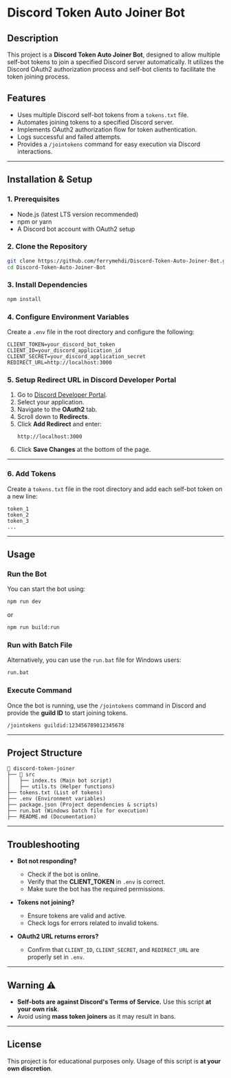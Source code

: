 # Discord Token Auto Joiner Bot

## Description

This project is a **Discord Token Auto Joiner Bot**, designed to allow multiple self-bot tokens to join a specified Discord server automatically. It utilizes the Discord OAuth2 authorization process and self-bot clients to facilitate the token joining process.

## Features

- Uses multiple Discord self-bot tokens from a `tokens.txt` file.
- Automates joining tokens to a specified Discord server.
- Implements OAuth2 authorization flow for token authentication.
- Logs successful and failed attempts.
- Provides a `/jointokens` command for easy execution via Discord interactions.

---

## Installation & Setup

### **1. Prerequisites**
- Node.js (latest LTS version recommended)
- npm or yarn
- A Discord bot account with OAuth2 setup

### **2. Clone the Repository**
```sh
git clone https://github.com/ferrymehdi/Discord-Token-Auto-Joiner-Bot.git
cd Discord-Token-Auto-Joiner-Bot
```

### **3. Install Dependencies**
```sh
npm install
```

### **4. Configure Environment Variables**
Create a `.env` file in the root directory and configure the following:
```env
CLIENT_TOKEN=your_discord_bot_token
CLIENT_ID=your_discord_application_id
CLIENT_SECRET=your_discord_application_secret
REDIRECT_URL=http://localhost:3000
```

### **5. Setup Redirect URL in Discord Developer Portal**
1. Go to [Discord Developer Portal](https://discord.com/developers/applications).
2. Select your application.
3. Navigate to the **OAuth2** tab.
4. Scroll down to **Redirects**.
5. Click **Add Redirect** and enter:
   ```
   http://localhost:3000
   ```
6. Click **Save Changes** at the bottom of the page.

---

### **6. Add Tokens**
Create a `tokens.txt` file in the root directory and add each self-bot token on a new line:
```
token_1
token_2
token_3
...
```

---

## Usage

### **Run the Bot**
You can start the bot using:
```sh
npm run dev
```
or
```sh
npm run build:run
```

### **Run with Batch File**
Alternatively, you can use the `run.bat` file for Windows users:
```sh
run.bat
```

### **Execute Command**
Once the bot is running, use the `/jointokens` command in Discord and provide the **guild ID** to start joining tokens.

```
/jointokens guildid:123456789012345678
```

---

## Project Structure

```
📂 discord-token-joiner
├── 📂 src
│   ├── index.ts (Main bot script)
│   ├── utils.ts (Helper functions)
├── tokens.txt (List of tokens)
├── .env (Environment variables)
├── package.json (Project dependencies & scripts)
├── run.bat (Windows batch file for execution)
├── README.md (Documentation)
```

---

## Troubleshooting

- **Bot not responding?**
  - Check if the bot is online.
  - Verify that the **CLIENT_TOKEN** in `.env` is correct.
  - Make sure the bot has the required permissions.

- **Tokens not joining?**
  - Ensure tokens are valid and active.
  - Check logs for errors related to invalid tokens.

- **OAuth2 URL returns errors?**
  - Confirm that `CLIENT_ID`, `CLIENT_SECRET`, and `REDIRECT_URL` are properly set in `.env`.

---

## Warning ⚠️
- **Self-bots are against Discord's Terms of Service.** Use this script **at your own risk**.
- Avoid using **mass token joiners** as it may result in bans.

---

## License
This project is for educational purposes only. Usage of this script is **at your own discretion**.